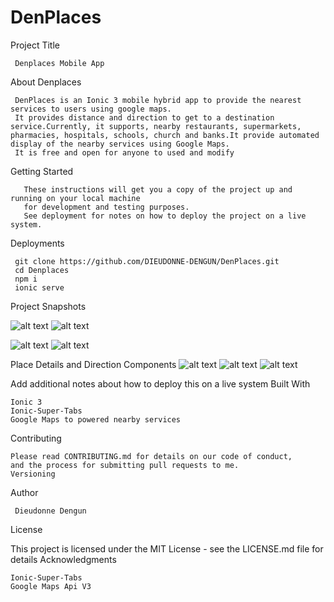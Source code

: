 # DenPlaces
Project Title

     Denplaces Mobile App

About Denplaces

     DenPlaces is an Ionic 3 mobile hybrid app to provide the nearest services to users using google maps.
     It provides distance and direction to get to a destination service.Currently, it supports, nearby restaurants, supermarkets,             pharmacies, hospitals, schools, church and banks.It provide automated display of the nearby services using Google Maps.
     It is free and open for anyone to used and modify
 

Getting Started

       These instructions will get you a copy of the project up and running on your local machine 
       for development and testing purposes. 
       See deployment for notes on how to deploy the project on a live system.
 
 Deployments
 
 
     git clone https://github.com/DIEUDONNE-DENGUN/DenPlaces.git
     cd Denplaces
     npm i
     ionic serve

 Project Snapshots

   ![alt text](https://github.com/DIEUDONNE-DENGUN/Denplaces/blob/master/home-denplace.PNG?raw=true)
   ![alt text](https://github.com/DIEUDONNE-DENGUN/Denplaces/blob/master/home-den-list.PNG?raw=true)

   ![alt text](https://github.com/DIEUDONNE-DENGUN/Denplaces/blob/master/school-dialog.PNG?raw=true)
   ![alt text](https://github.com/DIEUDONNE-DENGUN/Denplaces/blob/master/school-den.PNG?raw=true)

Place Details and Direction Components
   ![alt text](https://github.com/DIEUDONNE-DENGUN/Denplaces/blob/master/deplace_home.PNG?raw=true)
   ![alt text](https://github.com/DIEUDONNE-DENGUN/Denplaces/blob/master/den-details.PNG?raw=true)
   ![alt text](https://github.com/DIEUDONNE-DENGUN/Denplaces/blob/master/den-direction.PNG?raw=true)
  

Add additional notes about how to deploy this on a live system
Built With

    Ionic 3
    Ionic-Super-Tabs
    Google Maps to powered nearby services
    

Contributing

    Please read CONTRIBUTING.md for details on our code of conduct,
    and the process for submitting pull requests to me.
    Versioning


Author

     Dieudonne Dengun


License

This project is licensed under the MIT License - see the LICENSE.md file for details
Acknowledgments

    Ionic-Super-Tabs
    Google Maps Api V3
 
